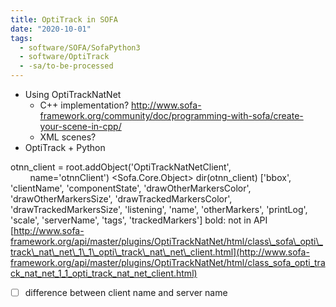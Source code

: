 ```yaml
---
title: OptiTrack in SOFA
date: "2020-10-01"
tags:
  - software/SOFA/SofaPython3
  - software/OptiTrack
  - -sa/to-be-processed
---
```


*   Using OptiTrackNatNet
    *   C++ implementation? <http://www.sofa-framework.org/community/doc/programming-with-sofa/create-your-scene-in-cpp/>
    *   XML scenes?
*   OptiTrack + Python

otnn\_client = root.addObject('OptiTrackNatNetClient',
        name='otnnClient')
<Sofa.Core.Object>
dir(otnn\_client)
\['bbox', 'clientName', 'componentState', 'drawOtherMarkersColor', 'drawOtherMarkersSize', 'drawTrackedMarkersColor', 'drawTrackedMarkersSize', 'listening', 'name', 'otherMarkers', 'printLog', 'scale', 'serverName', 'tags', 'trackedMarkers'\] bold: not in API
[http://www.sofa-framework.org/api/master/plugins/OptiTrackNatNet/html/class\_sofa\_opti\_track\_nat\_net\_1\_1\_opti\_track\_nat\_net\_client.html](http://www.sofa-framework.org/api/master/plugins/OptiTrackNatNet/html/class_sofa_opti_track_nat_net_1_1_opti_track_nat_net_client.html)

- [ ] difference between client name and server name


